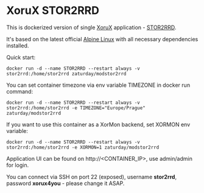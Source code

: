 # XoruX STOR2RRD
This is dockerized version of single [XoruX](https://www.xorux.com) application - [STOR2RRD](https://www.stor2rrd.com).

It's based on the latest official [Alpine Linux](https://hub.docker.com/_/alpine) with all necessary dependencies installed.

Quick start:

    docker run -d --name STOR2RRD --restart always -v stor2rrd:/home/stor2rrd zaturday/modstor2rrd

You can set container timezone via env variable TIMEZONE in docker run command:

    docker run -d --name STOR2RRD --restart always -v stor2rrd:/home/stor2rrd -e TIMEZONE="Europe/Prague" zaturday/modstor2rrd

If you want to use this container as a XorMon backend, set XORMON env variable:

    docker run -d --name STOR2RRD --restart always -v stor2rrd:/home/stor2rrd -e XORMON=1 zaturday/modstor2rrd

Application UI can be found on http://\<CONTAINER_IP\>, use admin/admin for login.

You can connect via SSH on port 22 (exposed), username **stor2rrd**, password **xorux4you** - please change it ASAP.
